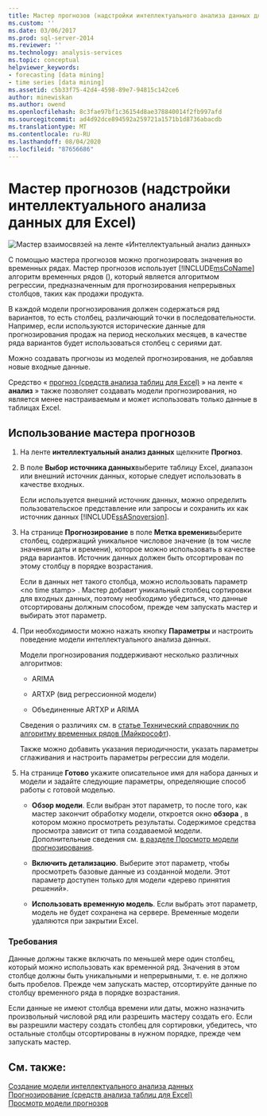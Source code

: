```yaml
---
title: Мастер прогнозов (надстройки интеллектуального анализа данных для Excel) | Документация Майкрософт
ms.custom: ''
ms.date: 03/06/2017
ms.prod: sql-server-2014
ms.reviewer: ''
ms.technology: analysis-services
ms.topic: conceptual
helpviewer_keywords:
- forecasting [data mining]
- time series [data mining]
ms.assetid: c5b33f75-42d4-4598-89e7-94815c142ce6
author: minewiskan
ms.author: owend
ms.openlocfilehash: 8c3fae97bf1c36154d8ae378840014f2fb997afd
ms.sourcegitcommit: ad4d92dce894592a259721a1571b1d8736abacdb
ms.translationtype: MT
ms.contentlocale: ru-RU
ms.lasthandoff: 08/04/2020
ms.locfileid: "87656686"
---
```

# <a name="forecast-wizard-data-mining-add-ins-for-excel"></a>Мастер прогнозов (надстройки интеллектуального анализа данных для Excel)
  ![Мастер взаимосвязей на ленте «Интеллектуальный анализ данных»](media/dmc-forecast.gif "Мастер взаимосвязей на ленте «Интеллектуальный анализ данных»")  
  
 С помощью мастера прогнозов можно прогнозировать значения во временных рядах. Мастер прогнозов использует [!INCLUDE[msCoName](../includes/msconame-md.md)] алгоритм временных рядов (), который является алгоритмом регрессии, предназначенным для прогнозирования непрерывных столбцов, таких как продажи продукта.  
  
 В каждой модели прогнозирования должен содержаться ряд вариантов, то есть столбец, различающий точки в последовательности. Например, если используются исторические данные для прогнозирования продаж на период нескольких месяцев, в качестве ряда вариантов будет использоваться столбец с сериями дат.  
  
 Можно создавать прогнозы из моделей прогнозирования, не добавляя новые входные данные.  
  
 Средство « [прогноз &#40;средств анализа таблиц для Excel&#41;](forecast-table-analysis-tools-for-excel.md) » на ленте « **анализ** » также позволяет создавать модели прогнозирования, но является менее настраиваемым и может использовать только данные в таблицах Excel.  
  
## <a name="using-the-forecast-wizard"></a>Использование мастера прогнозов  
  
1.  На ленте **интеллектуальный анализ данных** щелкните **Прогноз**.  
  
2.  В поле **Выбор источника данных**выберите таблицу Excel, диапазон или внешний источник данных, которые следует использовать в качестве входных.  
  
     Если используется внешний источник данных, можно определить пользовательское представление или запросы и сохранить их как источник данных [!INCLUDE[ssASnoversion](../includes/ssasnoversion-md.md)].  
  
3.  На странице **Прогнозирование** в поле **Метка времени**выберите столбец, содержащий уникальное числовое значение (в том числе значения даты и времени), которое можно использовать в качестве ряда вариантов. Источник данных должен быть отсортирован по этому столбцу в порядке возрастания.  
  
     Если в данных нет такого столбца, можно использовать параметр \<no time stamp> . Мастер добавит уникальный столбец сортировки для входных данных, поэтому необходимо убедиться, что данные отсортированы должным способом, прежде чем запускать мастер и выбирать этот параметр.  
  
4.  При необходимости можно нажать кнопку **Параметры** и настроить поведение модели интеллектуального анализа данных.  
  
     Модели прогнозирования поддерживают несколько различных алгоритмов:  
  
    -   ARIMA  
  
    -   ARTXP (вид регрессионной модели)  
  
    -   Объединенные ARTXP и ARIMA  
  
     Сведения о различиях см. в [статье Технический справочник по алгоритму временных рядов (Майкрософт](data-mining/microsoft-time-series-algorithm-technical-reference.md)).  
  
     Также можно добавить указания периодичности, указать параметры сглаживания и настроить параметры регрессии для модели.  
  
5.  На странице **Готово** укажите описательное имя для набора данных и модели и задайте следующие параметры, определяющие способ работы с готовой моделью.  
  
    -   **Обзор модели**. Если выбран этот параметр, то после того, как мастер закончит обработку модели, откроется окно **обзора** , в котором можно просмотреть результаты. Содержимое средства просмотра зависит от типа создаваемой модели. Дополнительные сведения см. [в разделе Просмотр модели прогнозирования](browsing-a-forecasting-model.md).  
  
    -   **Включить детализацию**. Выберите этот параметр, чтобы просмотреть базовые данные из созданной модели. Этот параметр доступен только для модели «дерево принятия решений».  
  
    -   **Использовать временную модель**. Если выбрать этот параметр, модель не будет сохранена на сервере. Временные модели удаляются при закрытии Excel.  
  
### <a name="requirements"></a>Требования  
 Данные должны также включать по меньшей мере один столбец, который можно использовать как временной ряд. Значения в этом столбце должны быть уникальными и непрерывными, т. е. не должно быть пробелов. Прежде чем запускать мастер, отсортируйте данные по столбцу временного ряда в порядке возрастания.  
  
 Если данные не имеют столбца времени или даты, можно назначить произвольный числовой ряд или разрешить мастеру создать его. Если вы разрешили мастеру создать столбец для сортировки, убедитесь, что остальные столбцы отсортированы в нужном порядке, прежде чем запускать мастер.  
  
## <a name="see-also"></a>См. также:  
 [Создание модели интеллектуального анализа данных](creating-a-data-mining-model.md)   
 [Прогнозирование &#40;средств анализа таблиц для Excel&#41;](forecast-table-analysis-tools-for-excel.md)   
 [Просмотр модели прогнозов](browsing-a-forecasting-model.md)  
  
  

